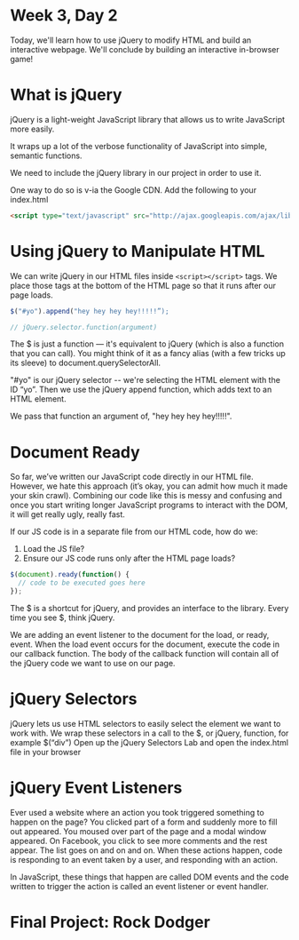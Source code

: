 # Week 3, Day 2
Today, we'll learn how to use jQuery to modify HTML and build an interactive webpage. We'll conclude by building an interactive in-browser game!

# What is jQuery

jQuery is a light-weight JavaScript library that allows us to write JavaScript more easily.

It wraps up a lot of the verbose functionality of JavaScript into simple, semantic functions.

We need to include the jQuery library in our project in order to use it.

One way to do so is v-ia the Google CDN. Add the following to your index.html

```html
<script type="text/javascript" src="http://ajax.googleapis.com/ajax/libs/jquery/1.3/jquery.min.js"></script>
```

# Using jQuery to Manipulate HTML

We can write jQuery in our HTML files inside `<script></script>` tags. We place those tags at the bottom of the HTML page so that it runs after our page loads.

```javascript
$("#yo").append("hey hey hey hey!!!!!”);

// jQuery.selector.function(argument)
```

The $ is just a function — it's equivalent to jQuery (which is also a function that you can call). You might think of it as a fancy alias (with a few tricks up its sleeve) to document.querySelectorAll.

"#yo" is our jQuery selector -- we're selecting the HTML element with the ID “yo”.
Then we use the jQuery append function, which adds text to an HTML element.

We pass that function an argument of, "hey hey hey hey!!!!!".

# Document Ready
So far, we’ve written our JavaScript code directly in our HTML file.
However, we hate this approach (it’s okay, you can admit how much it made your skin crawl).
Combining our code like this is messy and confusing and once you start writing longer JavaScript programs to interact with the DOM, it will get really ugly, really fast.

If our JS code is in a separate file from our HTML code, how do we:
1. Load the JS file?
2. Ensure our JS code runs only after the HTML page loads?

```javascript
$(document).ready(function() {
  // code to be executed goes here
});
```

The $ is a shortcut for jQuery, and provides an interface to the library. Every time you see $, think jQuery.

We are adding an event listener to the document for the load, or ready, event.
When the load event occurs for the document, execute the code in our callback function.
The body of the callback function will contain all of the jQuery code we want to use on our page.

# jQuery Selectors

jQuery lets us use HTML selectors to easily select the element we want to work with.
We wrap these selectors in a call to the $, or jQuery, function, for example $(“div”)
Open up the jQuery Selectors Lab and open the index.html file in your browser

# jQuery Event Listeners
Ever used a website where an action you took triggered something to happen on the page? You clicked part of a form and suddenly more to fill out appeared. You moused over part of the page and a modal window appeared. On Facebook, you click to see more comments and the rest appear. The list goes on and on and on. When these actions happen, code is responding to an event taken by a user, and responding with an action.

In JavaScript, these things that happen are called DOM events and the code written to trigger the action is called an event listener or event handler.

# Final Project: Rock Dodger
